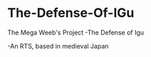 # The-Defense-Of-IGu

The Mega Weeb's Project
-The Defense of Igu

-An RTS, based in medieval Japan

